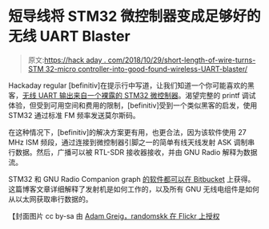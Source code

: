 # 短导线将 STM32 微控制器变成足够好的无线 UART Blaster

> 原文:[https://hack aday . com/2018/10/29/short-length-of-wire-turns-STM 32-micro controller-into-good-found-wireless-UART-blaster/](https://hackaday.com/2018/10/29/short-length-of-wire-turns-stm32-microcontroller-into-good-enough-wireless-uart-blaster/)

Hackaday regular [befinitiv]在提示行中写道，让我们知道一个你可能喜欢的黑客，[无线 UART 输出来自一个裸露的 STM32 微控制器](https://befinitiv.wordpress.com/2018/10/25/wireless-uart-with-nothing-but-a-microcontroller/)。渴望完整的 printf 调试体验，但受到可用空间和费用的限制，[befinitiv]受到一个类似黑客的启发，使用 STM32 通过标准 FM 频率发送莫尔斯码。

在这种情况下，[befinitiv]的解决方案更有用，也更合法，因为该软件使用 27 MHz ISM 频段，通过连接到微控制器引脚之一的简单有线天线发射 ASK 调制串行数据。然后，广播可以被 RTL-SDR 接收器接收，并由 GNU Radio 解释为数据流。

STM32 和 GNU Radio Companion graph [的软件都可以在 Bitbucket](https://bitbucket.org/befi/wuart) 上获得。这篇博客文章详细解释了发射机是如何工作的，以及所有 GNU 无线电组件是如何从以太网获取串行数据的。

【封面图片 cc by-sa 由 [Adam Greig，randomskk 在 Flickr 上授权](https://www.flickr.com/photos/randomskk/2637802744)